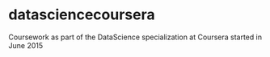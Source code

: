 # datasciencecoursera
Coursework as part of the DataScience specialization at Coursera started in  June 2015
